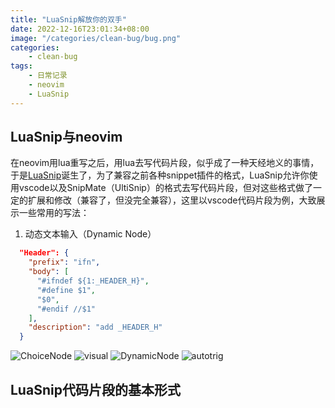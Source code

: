 ```yaml
---
title: "LuaSnip解放你的双手"
date: 2022-12-16T23:01:34+08:00
image: "/categories/clean-bug/bug.png"
categories:
    - clean-bug
tags:
    - 日常记录
    - neovim
    - LuaSnip
---
```


## LuaSnip与neovim

在neovim用lua重写之后，用lua去写代码片段，似乎成了一种天经地义的事情，于是[LuaSnip](https://github.com/L3MON4D3/LuaSnip)诞生了，为了兼容之前各种snippet插件的格式，LuaSnip允许你使用vscode以及SnipMate（UltiSnip）的格式去写代码片段，但对这些格式做了一定的扩展和修改（兼容了，但没完全兼容），这里以vscode代码片段为例，大致展示一些常用的写法：

1. 动态文本输入（Dynamic Node）

```json
  "Header": {
    "prefix": "ifn",
    "body": [
      "#ifndef ${1:_HEADER_H}",
      "#define $1",
      "$0",
      "#endif //$1"
    ],
    "description": "add _HEADER_H"
  }
```


![ChoiceNode](/img/luasnip-img/ChoiceNode.gif)
![visual](/img/luasnip-img/visual.gif)
![DynamicNode](/img/luasnip-img/DynamicNode.gif)
![autotrig](/img/luasnip-img/autotrig.gif)




## LuaSnip代码片段的基本形式
